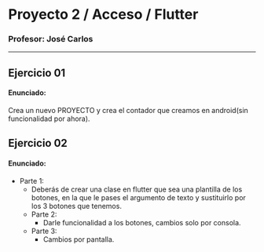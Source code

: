 # Proyecto 2 / Acceso / Flutter

### Profesor: José Carlos
---

## Ejercicio 01
#### Enunciado:
Crea un nuevo PROYECTO y crea el contador que creamos en android(sin funcionalidad por ahora).







## Ejercicio 02
#### Enunciado:
- Parte 1:
    - Deberás de crear una clase en flutter que sea una plantilla de los botones, en la que le pases el argumento de texto y sustituirlo por los 3 botones que tenemos.
  - Parte 2:
    - Darle funcionalidad a los botones, cambios solo por consola.
  - Parte 3:
    - Cambios por pantalla.
 

